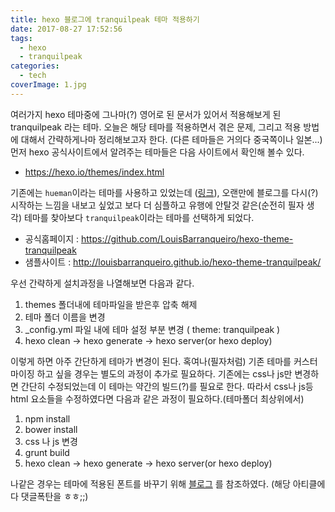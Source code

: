 ```yaml
---
title: hexo 블로그에 tranquilpeak 테마 적용하기
date: 2017-08-27 17:52:56
tags: 
  - hexo
  - tranquilpeak
categories:
  - tech
coverImage: 1.jpg
---
```

여러가지 hexo 테마중에 그나마(?) 영어로 된 문서가 있어서 적용해보게 된 tranquilpeak 라는 테마. 오늘은 해당 테마를 적용하면서 겪은 문제, 그리고 적용 방법에 대해서 간략하게나마 정리해보고자 한다. (다른 테마들은 거의다 중국쪽이나 일본...)<!-- more -->
먼저 hexo 공식사이트에서 알려주는 테마들은 다음 사이트에서 확인해 볼수 있다. 
  - https://hexo.io/themes/index.html

기존에는 `hueman`이라는 테마를 사용하고 있었는데 ([링크](https://github.com/ppoffice/hexo-theme-hueman)), 오랜만에 블로그를 다시(?) 시작하는 느낌을 내보고 싶었고 보다 더 심플하고 유행에 안탈것 같은(순전히 필자 생각) 테마를 찾아보다 `tranquilpeak`이라는 테마를 선택하게 되었다. 
- 공식홈페이지 : https://github.com/LouisBarranqueiro/hexo-theme-tranquilpeak
- 샘플사이트 : http://louisbarranqueiro.github.io/hexo-theme-tranquilpeak/

우선 간략하게 설치과정을 나열해보면 다음과 같다.
1. themes 폴더내에 테마파일을 받은후 압축 해제 
2. 테마 폴더 이름을 변경
3. _config.yml 파일 내에 테마 설정 부분 변경 ( theme: tranquilpeak )
4. hexo clean → hexo generate → hexo server(or hexo deploy)

이렇게 하면 아주 간단하게 테마가 변경이 된다. 혹여나(필자처럼) 기존 테마를 커스터마이징 하고 싶을 경우는 별도의 과정이 추가로 필요하다. 기존에는 css나 js만 변경하면 간단히 수정되었는데 이 테마는 약간의 빌드(?)를 필요로 한다. 따라서 css나 js등 html 요소들을 수정하였다면 다음과 같은 과정이 필요하다.(테마폴더 최상위에서)
1. npm install
2. bower install 
3. css 나 js 변경
4. grunt build
5. hexo clean → hexo generate → hexo server(or hexo deploy)

나같은 경우는 테마에 적용된 폰트를 바꾸기 위해 [블로그](http://blog.lattecom.xyz/2016/05/08/tranquilpeak-theme-web-font) 를 참조하였다. (해당 아티클에다 댓글폭탄을 ㅎㅎ;;)